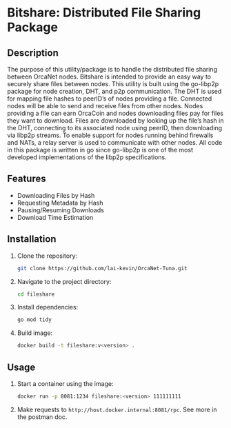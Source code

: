 # Bitshare: Distributed File Sharing Package

## Description
The purpose of this utility/package is to handle the distributed file sharing between OrcaNet nodes. Bitshare is intended to provide an easy way to securely share files between nodes. This utility is built using the go-libp2p package for node creation, DHT, and p2p communication. The DHT is used for mapping file hashes to peerID’s of nodes providing a file. Connected nodes will be able to send and receive files from other nodes. Nodes providing a file can earn OrcaCoin and nodes downloading files pay for files they want to download. Files are downloaded by looking up the file’s hash in the DHT, connecting to its associated node using peerID, then downloading via libp2p streams. To enable support for nodes running behind firewalls and NATs, a relay server is used to communicate with other nodes. All code in this package is written in go since go-libp2p is one of the most developed implementations of the libp2p specifications.


## Features
- Downloading Files by Hash
- Requesting Metadata by Hash
- Pausing/Resuming Downloads
- Download Time Estimation

## Installation
1. Clone the repository:
    ```sh
    git clone https://github.com/lai-kevin/OrcaNet-Tuna.git
    ```
2. Navigate to the project directory:
    ```sh
    cd fileshare
    ```
3. Install dependencies:
    ```sh
    go mod tidy
    ```
4. Build image:
    ```sh
    docker build -t fileshare:v<version> .
    ```

## Usage
1. Start a container using the image:
    ```sh
    docker run -p 8081:1234 fileshare:<version> 111111111
    ```
2. Make requests to `http://host.docker.internal:8081/rpc`. See more in the postman doc.